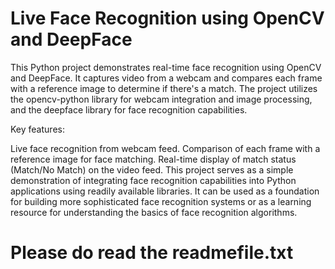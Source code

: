 # Live Face Recognition using OpenCV and DeepFace

This Python project demonstrates real-time face recognition using OpenCV and DeepFace. It captures video from a webcam and compares each frame with a reference image to determine if there's a match. The project utilizes the opencv-python library for webcam integration and image processing, and the deepface library for face recognition capabilities.

Key features:

Live face recognition from webcam feed.
Comparison of each frame with a reference image for face matching.
Real-time display of match status (Match/No Match) on the video feed.
This project serves as a simple demonstration of integrating face recognition capabilities into Python applications using readily available libraries. It can be used as a foundation for building more sophisticated face recognition systems or as a learning resource for understanding the basics of face recognition algorithms.

# Please do read the readmefile.txt
